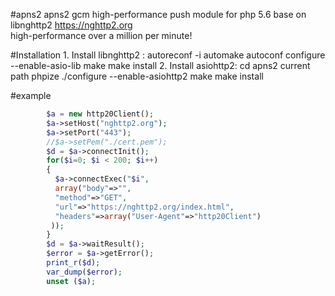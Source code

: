 
#apns2
	apns2 gcm high-performance push module for php 5.6 
	base on libnghttp2 https://nghttp2.org  
	high-performance over a million per minute!

#Installation
	1. Install libnghttp2 :
		 autoreconf -i
		 automake
		 autoconf
		 configure --enable-asio-lib
		 make
		 make install
	2. Install asiohttp2:
		 cd apns2 current path
		 phpize
		 ./configure --enable-asiohttp2
		 make
		 make install
			
#example
```php
		$a = new http20Client(); 
		$a->setHost("nghttp2.org"); 
		$a->setPort("443");
		//$a->setPem("./cert.pem");
		$d = $a->connectInit();
		for($i=0; $i < 200; $i++)
		{
		  $a->connectExec("$i",
		  array("body"=>"",
		  "method"=>"GET",
		  "url"=>"https://nghttp2.org/index.html",
		  "headers"=>array("User-Agent"=>"http20Client")
		 ));
		}
		$d = $a->waitResult();
		$error = $a->getError();
		print_r($d);
		var_dump($error);
		unset ($a);
```

